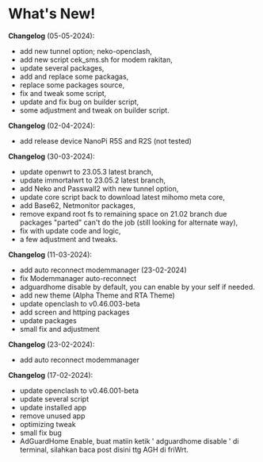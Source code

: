 # What's New!

**Changelog** (05-05-2024):
- add new tunnel option; neko-openclash,
- add new script cek_sms.sh for modem rakitan,
- update several packages,
- add and replace some packagas,
- replace some packages source,
- fix and tweak some script,
- update and fix bug on builder script,
- some adjustment and tweak on  builder script.

**Changelog** (02-04-2024):
- add release device NanoPi R5S and R2S (not tested)

**Changelog** (30-03-2024):
- update openwrt to 23.05.3 latest branch,
- update immortalwrt to 23.05.2 latest branch,
- add Neko and Passwall2 with new tunnel option,
- update core script back to download latest mihomo meta core,
- add Base62, Netmonitor packages,
- remove expand root fs to remaining space on 21.02 branch due packages "parted" can't do the job (still looking for alternate way),
- fix with update code and logic,
- a few adjustment and tweaks.

**Changelog** (11-03-2024):
- add auto reconnect modemmanager (23-02-2024)
- fix Modemmanager auto-reconnect
- adguardhome disable by default, you can enable by your self if needed.
- add new theme (Alpha Theme and RTA Theme)
- update openclash to v0.46.003-beta
- add screen and httping packages
- update packages
- small fix and adjustment

**Changelog** (23-02-2024):
- add auto reconnect modemmanager

**Changelog** (17-02-2024):
- update openclash to v0.46.001-beta
- update several script
- update installed app
- remove unused app
- optimizing tweak
- small fix bug
- AdGuardHome Enable, buat matiin ketik ' adguardhome disable ' di terminal, silahkan baca post disini ttg AGH di friWrt.
